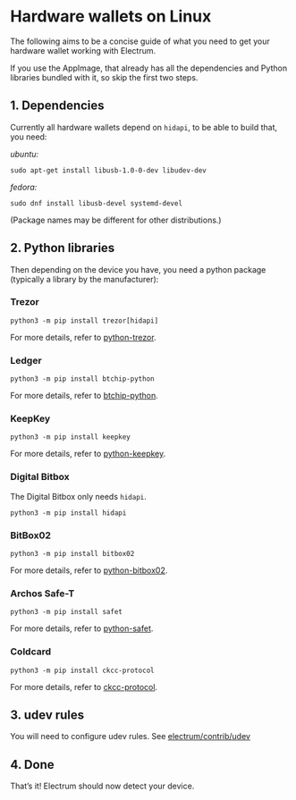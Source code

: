 # Hardware wallets on Linux

The following aims to be a concise guide of what you need to get your
hardware wallet working with Electrum.

If you use the AppImage, that already has all the dependencies and Python
libraries bundled with it, so skip the first two steps.

## 1. Dependencies

Currently all hardware wallets depend on `hidapi`, to be able to build
that, you need:

*ubuntu:*

```
sudo apt-get install libusb-1.0-0-dev libudev-dev
```

*fedora:*

```
sudo dnf install libusb-devel systemd-devel
```

(Package names may be different for other distributions.)

## 2. Python libraries

Then depending on the device you have, you need a python package
(typically a library by the manufacturer):

### Trezor

```
python3 -m pip install trezor[hidapi]
```

For more details, refer to [python-trezor](https://github.com/trezor/python-trezor).

### Ledger

```
python3 -m pip install btchip-python
```

For more details, refer to [btchip-python](https://github.com/LedgerHQ/btchip-python).

### KeepKey

```
python3 -m pip install keepkey
```

For more details, refer to [python-keepkey](https://github.com/keepkey/python-keepkey).

### Digital Bitbox

The Digital Bitbox only needs `hidapi`.

```
python3 -m pip install hidapi
```

### BitBox02

```
python3 -m pip install bitbox02
```

For more details, refer to [python-bitbox02](https://github.com/digitalbitbox/bitbox02-firmware/tree/master/py).

### Archos Safe-T

```
python3 -m pip install safet
```

For more details, refer to [python-safet](https://github.com/archos-safe-t/python-safet).

### Coldcard

```
python3 -m pip install ckcc-protocol
```

For more details, refer to [ckcc-protocol](https://github.com/Coldcard/ckcc-protocol).

## 3. udev rules

You will need to configure udev rules.
See [electrum/contrib/udev](https://github.com/spesmilo/electrum/tree/master/contrib/udev)

## 4. Done

That’s it! Electrum should now detect your device.
